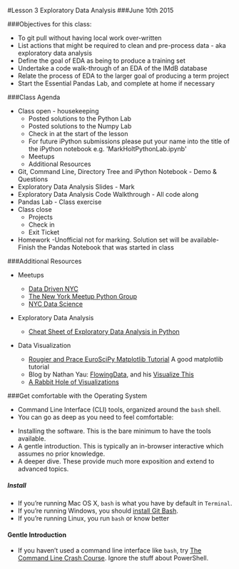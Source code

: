 #Lesson 3 Exploratory Data Analysis
###June 10th 2015

###Objectives for this class:

- To git pull without having local work over-written
- List actions that might be required to clean and pre-process data - aka exploratory data analysis
- Define the goal of EDA as being to produce a training set
- Undertake a code walk-through of an EDA of the IMdB database
- Relate the process of EDA to the larger goal of producing a term project
- Start the Essential Pandas Lab, and complete at home if necessary

###Class Agenda

- Class open - housekeeping
  * Posted solutions to the Python Lab
  * Posted solutions to the Numpy Lab
  * Check in at the start of the lesson
  * For future iPython submissions please put your name into the title of the iPython notebook e.g. 'MarkHoltPythonLab.ipynb'
  * Meetups
  * Additional Resources
- Git, Command Line, Directory Tree and iPython Notebook - Demo & Questions
- Exploratory Data Analysis Slides - Mark
- Exploratory Data Analysis Code Walkthrough - All code along
- Pandas Lab - Class exercise
- Class close
  * Projects
  * Check in
  * Exit Ticket
- Homework -Unofficial not for marking. Solution set will be available- Finish the Pandas Notebook that was started in class
 
###Additional Resources
- Meetups
  * [Data Driven NYC](http://www.meetup.com/NYC-Data-Business-Meetup/events/222842684/)
  * [The New York Meetup Python Group](http://www.meetup.com/nycpython/)
  * [NYC Data Science](http://www.meetup.com/NYC-Data-Science/)

- Exploratory Data Analysis
  * [Cheat Sheet of Exploratory Data Analysis in Python](http://www.analyticsvidhya.com/blog/2015/06/infographic-cheat-sheet-data-exploration-python/)

- Data Visualization
  * [Rougier and Prace EuroSciPy Matplotlib Tutorial](http://www.loria.fr/~rougier/teaching/matplotlib/) A good matplotlib tutorial
  * Blog by Nathan Yau: [FlowingData](http://flowingdata.com/), and his [Visualize This](http://book.flowingdata.com/)
  * [A Rabbit Hole of Visualizations](http://dadaviz.com/i/893)


###Get comfortable with the Operating System
- Command Line Interface (CLI) tools, organized around the `bash` shell.
- You can go as deep as you need to feel comfortable:
 * Installing the software. This is the bare minimum to have the tools available.
 * A gentle introduction. This is typically an in-browser interactive which assumes no prior knowledge.
 * A deeper dive. These provide much more exposition and extend to advanced topics.

##### Install
 * If you’re running Mac OS X, `bash` is what you have by default in `Terminal`. 
 * If you’re running Windows, you should [install Git Bash](http://openhatch.org/missions/windows-setup/install-git-bash).
 * If you’re running Linux, you run `bash` or know better

#### Gentle Introduction
 * If you haven’t used a command line interface like `bash`, try [The Command Line Crash Course](http://cli.learncodethehardway.org/book/). Ignore the stuff about PowerShell.
 
